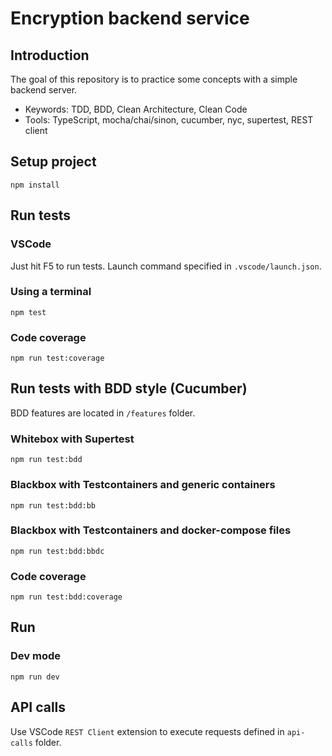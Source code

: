 # Encryption backend service

## Introduction

The goal of this repository is to practice some concepts with a simple backend server.

- Keywords: TDD, BDD, Clean Architecture, Clean Code
- Tools: TypeScript, mocha/chai/sinon, cucumber, nyc, supertest, REST client

## Setup project

```
npm install
```

## Run tests

### VSCode

Just hit F5 to run tests. Launch command specified in `.vscode/launch.json`.

### Using a terminal

```
npm test
```

### Code coverage

```
npm run test:coverage
```

## Run tests with BDD style (Cucumber)

BDD features are located in `/features` folder.

### Whitebox with Supertest

```
npm run test:bdd
```

### Blackbox with Testcontainers and generic containers

```
npm run test:bdd:bb
```

### Blackbox with Testcontainers and docker-compose files

```
npm run test:bdd:bbdc
```

### Code coverage

```
npm run test:bdd:coverage
```

## Run

### Dev mode

```
npm run dev
```

## API calls

Use VSCode `REST Client` extension to execute requests defined in `api-calls` folder.
